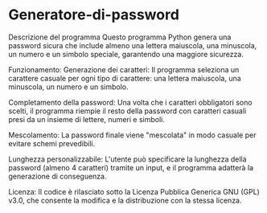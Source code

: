 # Generatore-di-password

Descrizione del programma
Questo programma Python genera una password sicura che include almeno una lettera maiuscola, una minuscola, un numero e un simbolo speciale, garantendo una maggiore sicurezza.

Funzionamento:
Generazione dei caratteri:
Il programma seleziona un carattere casuale per ogni tipo di carattere: una lettera maiuscola, una minuscola, un numero e un simbolo.

Completamento della password:
Una volta che i caratteri obbligatori sono scelti, il programma riempie il resto della password con caratteri casuali presi da un insieme di lettere, numeri e simboli.

Mescolamento:
La password finale viene "mescolata" in modo casuale per evitare schemi prevedibili.

Lunghezza personalizzabile:
L'utente può specificare la lunghezza della password (almeno 4 caratteri) tramite un input, e il programma adatterà la generazione di conseguenza.

Licenza:
Il codice è rilasciato sotto la Licenza Pubblica Generica GNU (GPL) v3.0, che consente la modifica e la distribuzione con la stessa licenza.

